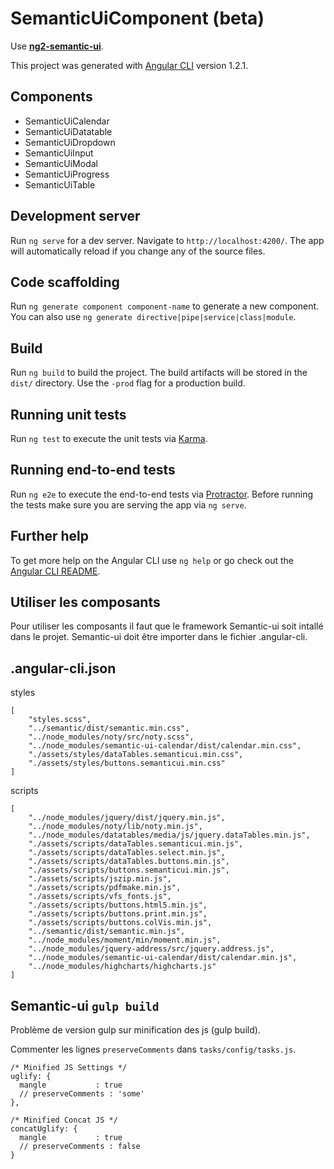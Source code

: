 # SemanticUiComponent (beta)

Use **[ng2-semantic-ui](https://www.npmjs.com/package/ng2-semantic-ui)**.

This project was generated with [Angular CLI](https://github.com/angular/angular-cli) version 1.2.1.

## Components
* SemanticUiCalendar
* SemanticUiDatatable
* SemanticUiDropdown
* SemanticUiInput
* SemanticUiModal
* SemanticUiProgress
* SemanticUiTable

## Development server

Run `ng serve` for a dev server. Navigate to `http://localhost:4200/`. The app will automatically reload if you change any of the source files.

## Code scaffolding

Run `ng generate component component-name` to generate a new component. You can also use `ng generate directive|pipe|service|class|module`.

## Build

Run `ng build` to build the project. The build artifacts will be stored in the `dist/` directory. Use the `-prod` flag for a production build.

## Running unit tests

Run `ng test` to execute the unit tests via [Karma](https://karma-runner.github.io).

## Running end-to-end tests

Run `ng e2e` to execute the end-to-end tests via [Protractor](http://www.protractortest.org/).
Before running the tests make sure you are serving the app via `ng serve`.

## Further help

To get more help on the Angular CLI use `ng help` or go check out the [Angular CLI README](https://github.com/angular/angular-cli/blob/master/README.md).

## Utiliser les composants

Pour utiliser les composants il faut que le framework Semantic-ui soit intallé dans le projet.
Semantic-ui doit être importer dans le fichier .angular-cli.

## .angular-cli.json
styles

    [
        "styles.scss",
        "../semantic/dist/semantic.min.css",
        "../node_modules/noty/src/noty.scss",
        "../node_modules/semantic-ui-calendar/dist/calendar.min.css",
        "./assets/styles/dataTables.semanticui.min.css",
        "./assets/styles/buttons.semanticui.min.css"
    ]

scripts

    [
        "../node_modules/jquery/dist/jquery.min.js",
        "../node_modules/noty/lib/noty.min.js",
        "../node_modules/datatables/media/js/jquery.dataTables.min.js",
        "./assets/scripts/dataTables.semanticui.min.js",
        "./assets/scripts/dataTables.select.min.js",
        "./assets/scripts/dataTables.buttons.min.js",
        "./assets/scripts/buttons.semanticui.min.js",
        "./assets/scripts/jszip.min.js",
        "./assets/scripts/pdfmake.min.js",
        "./assets/scripts/vfs_fonts.js",
        "./assets/scripts/buttons.html5.min.js",
        "./assets/scripts/buttons.print.min.js",
        "./assets/scripts/buttons.colVis.min.js",
        "../semantic/dist/semantic.min.js",
        "../node_modules/moment/min/moment.min.js",
        "../node_modules/jquery-address/src/jquery.address.js",
        "../node_modules/semantic-ui-calendar/dist/calendar.min.js",
        "../node_modules/highcharts/highcharts.js"
    ]

## Semantic-ui `gulp build`
Problème de version gulp sur minification des js (gulp build).

Commenter les lignes `preserveComments` dans `tasks/config/tasks.js`.

    /* Minified JS Settings */
    uglify: {
      mangle           : true
      // preserveComments : 'some'
    },
    
    /* Minified Concat JS */
    concatUglify: {
      mangle           : true
      // preserveComments : false
    }